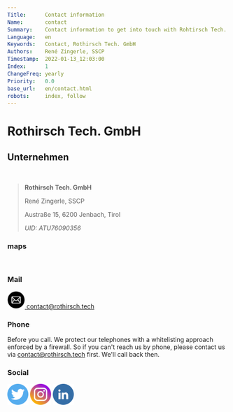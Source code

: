 ```yaml
---
Title:      Contact information
Name:       contact
Summary:    Contact information to get into touch with Rohtirsch Tech. GmbH
Language:   en
Keywords:   Contact, Rothirsch Tech. GmbH
Authors:    René Zingerle, SSCP
Timestamp:  2022-01-13_12:03:00
Index:      1
ChangeFreq: yearly
Priority:   0.0
base_url:   en/contact.html
robots:     index, follow
---
```


# Rothirsch Tech. GmbH

<h2>Unternehmen</h2>
<br>

> **Rothirsch Tech. GmbH**
>
> René Zingerle, SSCP
>
> Austraße 15, 6200 Jenbach, Tirol
>
> *UID: ATU76090356*

<h3>maps</h3>

<div id="map"></div>

<br>
<h3>Mail</h3>

<a href="mailto:contact@rothirsch.tech"><img src="content/images/icons/email.png" height="40" width="40">  contact@rothirsch.tech</a>

<h3>Phone</h3>

<p>Before you call. We protect our telephones with a whitelisting approach enforced by a firewall. So if you can't reach us by phone, please contact us via <a href="mailto:contact@rothirsch.tech">  contact@rothirsch.tech</a> first. We'll call back then.</p>


<h3>Social</h3>

<a href="https://twitter.com/rothirschtech"><img src="content/images/icons/twitter_circle.png"></a>
<a href="https://www.instagram.com/rothirschtech"><img src="content/images/icons/instagram_circle.png"></a>
<a href="https://www.linkedin.com/company/19065610/"><img src="content/images/icons/linkedin.png"></a>
